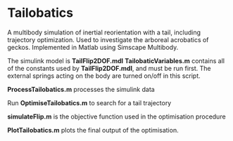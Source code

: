 # Tailobatics
A multibody simulation of inertial reorientation with a tail, including trajectory optimization. Used to investigate the arboreal acrobatics of geckos. Implemented in Matlab using Simscape Multibody.

The simulink model is **TailFlip2DOF.mdl**
**TailobaticVariables.m** contains all of the constants used by **TailFlip2DOF.mdl**, and must be run first. The external springs acting on the body are turned on/off in this script.

**ProcessTailobatics.m**  processes the simulink data

Run **OptimiseTailobatics.m** to search for a tail trajectory

**simulateFlip.m** is the objective function used in the optimisation procedure

**PlotTailobatics.m** plots the final output of the optimisation.
